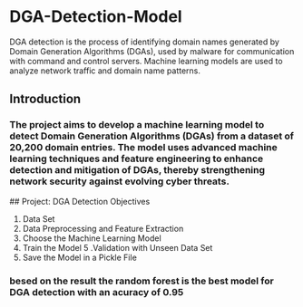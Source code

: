 # DGA-Detection-Model
DGA detection is the process of identifying domain names generated by Domain Generation Algorithms (DGAs), used by malware for communication with command and control servers. Machine learning models are used to analyze network traffic and domain name patterns. 

## Introduction 
<h3>The project aims to develop a machine learning model to detect Domain Generation Algorithms (DGAs) from a dataset of 20,200 domain entries. The model uses advanced machine learning techniques and feature engineering to enhance detection and mitigation of DGAs, thereby strengthening network security against evolving cyber threats.</h3>
## Project: DGA Detection Objectives

1. Data Set
2. Data Preprocessing and Feature Extraction
3. Choose the Machine Learning Model
4. Train the Model
5 .Validation with Unseen Data Set
6. Save the Model in a Pickle File

### besed on the result the random forest is the best model for DGA detection with an acuracy of 0.95
